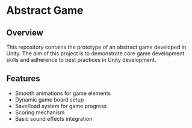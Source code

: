 # Abstract Game

## Overview
This repository contains the prototype of an abstract game developed in Unity. The aim of this project is to demonstrate core game development skills and adherence to best practices in Unity development.

## Features
- Smooth animations for game elements
- Dynamic game board setup
- Save/load system for game progress
- Scoring mechanism
- Basic sound effects integration
